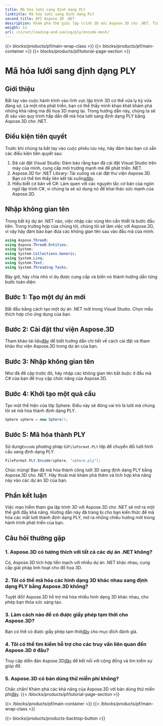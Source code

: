```yaml
---
title: Mã hóa lưới sang định dạng PLY
linktitle: Mã hóa lưới sang định dạng PLY
second_title: API Aspose.3D .NET
description: Khám phá thế giới lập trình 3D với Aspose.3D cho .NET. Tìm hiểu cách mã hóa các mắt lưới sang định dạng PLY một cách dễ dàng. Nâng cao trò chơi phát triển của bạn!
weight: 13
url: /vi/net/loading-and-saving/ply/encode-mesh/
---
```


{{< blocks/products/pf/main-wrap-class >}}
{{< blocks/products/pf/main-container >}}
{{< blocks/products/pf/tutorial-page-section >}}

# Mã hóa lưới sang định dạng PLY

## Giới thiệu
Bắt tay vào cuộc hành trình vào lĩnh vực lập trình 3D có thể vừa ly kỳ vừa đáng sợ. Là một nhà phát triển, bạn có thể thấy mình khao khát khám phá những khả năng mà đồ họa 3D mang lại. Trong hướng dẫn này, chúng ta sẽ đi sâu vào quy trình hấp dẫn để mã hóa lưới sang định dạng PLY bằng Aspose.3D cho .NET.
## Điều kiện tiên quyết
Trước khi chúng ta bắt tay vào cuộc phiêu lưu này, hãy đảm bảo bạn có sẵn các điều kiện tiên quyết sau:
1. Đã cài đặt Visual Studio: Đảm bảo rằng bạn đã cài đặt Visual Studio trên máy của mình, cung cấp môi trường mạnh mẽ để phát triển .NET.
2. Aspose.3D for .NET Library: Tải xuống và cài đặt thư viện Aspose.3D. Bạn có thể tìm thấy liên kết tải xuống[đây](https://releases.aspose.com/3d/net/).
3. Hiểu biết cơ bản về C#: Làm quen với các nguyên tắc cơ bản của ngôn ngữ lập trình C#, vì chúng ta sẽ sử dụng nó để khai thác sức mạnh của Aspose.3D.
## Nhập không gian tên
Trong bất kỳ dự án .NET nào, việc nhập các vùng tên cần thiết là bước đầu tiên. Trong trường hợp của chúng tôi, chúng tôi sẽ làm việc với Aspose.3D, vì vậy hãy đảm bảo bạn đưa các không gian tên sau vào đầu mã của mình:
```csharp
using Aspose.ThreeD;
using Aspose.ThreeD.Entities;
using System;
using System.Collections.Generic;
using System.Linq;
using System.Text;
using System.Threading.Tasks;
```
Bây giờ, hãy chia nhỏ ví dụ được cung cấp và biến nó thành hướng dẫn từng bước toàn diện:
## Bước 1: Tạo một dự án mới
Bắt đầu bằng cách tạo một dự án .NET mới trong Visual Studio. Chọn mẫu thích hợp cho ứng dụng của bạn.
## Bước 2: Cài đặt thư viện Aspose.3D
 Tham khảo tài liệu[đây](https://reference.aspose.com/3d/net/) để biết hướng dẫn chi tiết về cách cài đặt và tham khảo thư viện Aspose.3D trong dự án của bạn.
## Bước 3: Nhập không gian tên
Như đã đề cập trước đó, hãy nhập các không gian tên bắt buộc ở đầu mã C# của bạn để truy cập chức năng của Aspose.3D.
## Bước 4: Khởi tạo một quả cầu
Tạo một thể hiện của lớp Sphere. Điều này sẽ đóng vai trò là lưới mà chúng tôi sẽ mã hóa thành định dạng PLY.
```csharp
Sphere sphere = new Sphere();
```
## Bước 5: Mã hóa thành PLY
 Sử dụng`Encode` phương pháp từ`FileFormat.PLY` lớp để chuyển đổi lưới hình cầu sang định dạng PLY.
```csharp
FileFormat.PLY.Encode(sphere, "sphere.ply");
```
Chúc mừng! Bạn đã mã hóa thành công lưới 3D sang định dạng PLY bằng Aspose.3D cho .NET. Hãy thoải mái khám phá thêm và tích hợp khả năng này vào các dự án 3D của bạn.
## Phần kết luận
Việc mạo hiểm tham gia lập trình 3D với Aspose.3D cho .NET sẽ mở ra một thế giới đầy khả năng. Hướng dẫn này đã trang bị cho bạn kiến thức để mã hóa các mắt lưới thành định dạng PLY, mở ra những chiều hướng mới trong hành trình phát triển của bạn.
## Câu hỏi thường gặp
### 1. Aspose.3D có tương thích với tất cả các dự án .NET không?
Có, Aspose.3D tích hợp liền mạch với nhiều dự án .NET khác nhau, cung cấp giải pháp linh hoạt cho đồ họa 3D.
### 2. Tôi có thể mã hóa các hình dạng 3D khác nhau sang định dạng PLY bằng Aspose.3D không?
Tuyệt đối! Aspose.3D hỗ trợ mã hóa nhiều hình dạng 3D khác nhau, cho phép bạn thỏa sức sáng tạo.
### 3. Làm cách nào để có được giấy phép tạm thời cho Aspose.3D?
 Bạn có thể có được giấy phép tạm thời[đây](https://purchase.aspose.com/temporary-license/) cho mục đích đánh giá.
### 4. Tôi có thể tìm kiếm hỗ trợ cho các truy vấn liên quan đến Aspose.3D ở đâu?
 Truy cập diễn đàn Aspose.3D[đây](https://forum.aspose.com/c/3d/18) để kết nối với cộng đồng và tìm kiếm sự giúp đỡ.
### 5. Aspose.3D có bản dùng thử miễn phí không?
 Chắc chắn! Khám phá các khả năng của Aspose.3D với bản dùng thử miễn phí[đây](https://releases.aspose.com/).
{{< /blocks/products/pf/tutorial-page-section >}}

{{< /blocks/products/pf/main-container >}}
{{< /blocks/products/pf/main-wrap-class >}}

{{< blocks/products/products-backtop-button >}}
